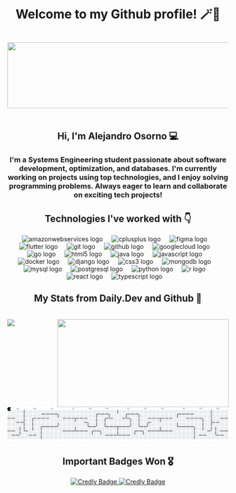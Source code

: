 <h1 align="center">Welcome to my Github profile! 🪄🏓</h1>

<br clear="both">

<div align="center">
  <img height="150" width="800" src="https://i.imgur.com/Besq1Cp.png"  />
</div>

<br clear="both">

<h2 align="center">Hi, I'm Alejandro Osorno 💻</h2>

<h3 align="center">I'm a Systems Engineering student passionate about software development, optimization, and databases. I'm currently working on projects using top technologies, and I enjoy solving programming problems. Always eager to learn and collaborate on exciting tech projects!</h3>

<h2 align="center">Technologies I've worked with 👇</h2>

<div align="center">
  <img src="https://skillicons.dev/icons?i=aws" height="30" alt="amazonwebservices logo"  />
  <img width="12" />
  <img src="https://skillicons.dev/icons?i=cpp" height="30" alt="cplusplus logo"  />
  <img width="12" />
  <img src="https://skillicons.dev/icons?i=figma" height="30" alt="figma logo"  />
  <img width="12" />
  <img src="https://skillicons.dev/icons?i=flutter" height="30" alt="flutter logo"  />
  <img width="12" />
  <img src="https://skillicons.dev/icons?i=git" height="30" alt="git logo"  />
  <img width="12" />
  <img src="https://skillicons.dev/icons?i=github" height="30" alt="github logo"  />
  <img width="12" />
  <img src="https://skillicons.dev/icons?i=gcp" height="30" alt="googlecloud logo"  />
  <img width="12" />
  <img src="https://skillicons.dev/icons?i=go" height="30" alt="go logo"  />
  <img width="12" />
  <img src="https://skillicons.dev/icons?i=html" height="30" alt="html5 logo"  />
  <img width="12" />
  <img src="https://skillicons.dev/icons?i=java" height="30" alt="java logo"  />
  <img width="12" />
  <img src="https://skillicons.dev/icons?i=js" height="30" alt="javascript logo"  />
  <img width="12" />
  <img src="https://skillicons.dev/icons?i=docker" height="30" alt="docker logo"  />
  <img width="12" />
  <img src="https://skillicons.dev/icons?i=django" height="30" alt="django logo"  />
  <img width="12" />
  <img src="https://skillicons.dev/icons?i=css" height="30" alt="css3 logo"  />
  <img width="12" />
  <img src="https://skillicons.dev/icons?i=mongodb" height="30" alt="mongodb logo"  />
  <img width="12" />
  <img src="https://skillicons.dev/icons?i=mysql" height="30" alt="mysql logo"  />
  <img width="12" />
  <img src="https://skillicons.dev/icons?i=postgres" height="30" alt="postgresql logo"  />
  <img width="12" />
  <img src="https://skillicons.dev/icons?i=py" height="30" alt="python logo"  />
  <img width="12" />
  <img src="https://skillicons.dev/icons?i=r" height="30" alt="r logo"  />
  <img width="12" />
  <img src="https://skillicons.dev/icons?i=react" height="30" alt="react logo"  />
  <img width="12" />
  <img src="https://skillicons.dev/icons?i=ts" height="30" alt="typescript logo"  />
  <img width="12" />
</div>

<h2 align="center">My Stats from Daily.Dev and Github 🎰</h2>

<br clear="both">

<img align="left" height="200" src="https://i.imgur.com/HZsS8Ow.png"  />
<img align="right" height="200" width="390" src="https://github-readme-stats.vercel.app/api?username=osozzz&show_icons=true&theme=synthwave" />

<br clear="both">

<picture>
  <source media="(prefers-color-scheme: dark)" srcset="https://raw.githubusercontent.com/osozzz/osozzz/output/pacman-contribution-graph-dark.svg">
  <source media="(prefers-color-scheme: light)" srcset="https://raw.githubusercontent.com/osozzz/osozzz/output/pacman-contribution-graph.svg">
  <img alt="pacman contribution graph" src="https://raw.githubusercontent.com/osozzz/osozzz/output/pacman-contribution-graph.svg">
</picture>

<br clear="both">

<h2 align="center">Important Badges Won 🎖️</h2>

<div align="center">
  <a href="https://www.credly.com/badges/f513a548-14ce-437b-b200-108f3253bb1d/public_url" target="_blank">
    <img src="https://images.credly.com/size/220x220/images/5bdd6a39-3e03-4444-9510-ecff80c9ce79/image.png" alt="Credly Badge" width="150"/>
  </a>
  <a href="https://www.credly.com/badges/f513a548-14ce-437b-b200-108f3253bb1d/public_url" target="_blank">
    <img src="https://images.credly.com/size/220x220/images/024d0122-724d-4c5a-bd83-cfe3c4b7a073/image.png" alt="Credly Badge" width="150"/>
  </a>
</div>

<!---
osozzz/osozzz is a ✨ special ✨ repository because its `README.md` (this file) appears on your GitHub profile.
You can click the Preview link to take a look at your changes.
--->
